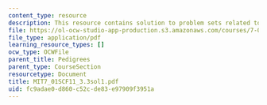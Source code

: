 ```yaml
---
content_type: resource
description: This resource contains solution to problem sets related to pedigrees.
file: https://ol-ocw-studio-app-production.s3.amazonaws.com/courses/7-01sc-fundamentals-of-biology-fall-2011/fc9adae0d860c52cde83e97909f3951a_MIT7_01SCF11_3.3sol1.pdf
file_type: application/pdf
learning_resource_types: []
ocw_type: OCWFile
parent_title: Pedigrees
parent_type: CourseSection
resourcetype: Document
title: MIT7_01SCF11_3.3sol1.pdf
uid: fc9adae0-d860-c52c-de83-e97909f3951a
---
```

